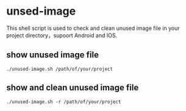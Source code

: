# unsed-image

This shell script is used to check and clean unused image file in your project  directory，supoort Android and IOS. 

## show unused image file

    ./unused-image.sh /path/of/your/project


## show and clean unused image file

    ./unused-image.sh -r /path/of/your/project
